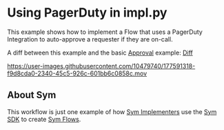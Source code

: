 # Using PagerDuty in impl.py 

This example shows how to implement a Flow that uses a PagerDuty Integration to auto-approve a requester if they are on-call.

A diff between this example and the basic [Approval](../approvals) example: [Diff](https://github.com/symopsio/examples/compare/2ef17014d7cc27f8fa4abcc2e662ff9d11b611df...81cdfe728218ce47fa307cf8d524f2c466555db2)

https://user-images.githubusercontent.com/10479740/177591318-f9d8cda0-2340-45c5-926c-601bb6c0858c.mov

## About Sym

This workflow is just one example of how [Sym Implementers](https://docs.symops.com/docs/sym-for-implementers) use the [Sym SDK](https://docs.symops.com/docs) to create [Sym Flows](https://docs.symops.com/docs/flows).

